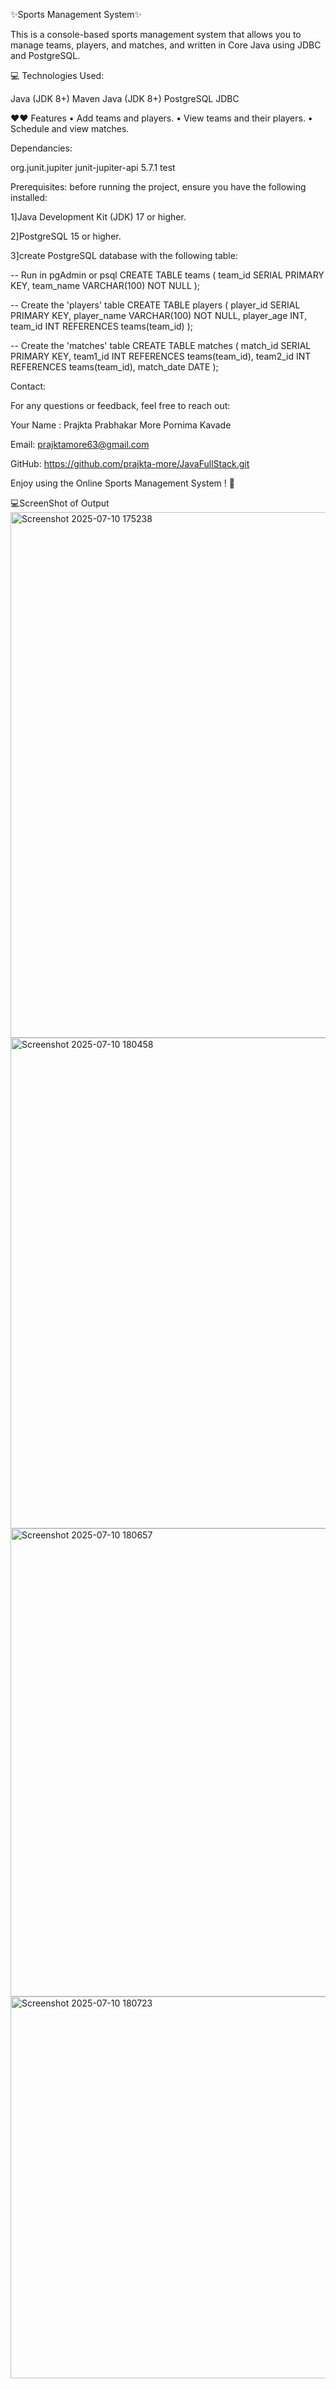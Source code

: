 ✨Sports Management System✨




This is a console-based sports management system that allows you to manage teams, players, and matches, and written in Core Java using JDBC and PostgreSQL.

💻 Technologies Used:

Java (JDK 8+)
Maven
Java (JDK 8+)
PostgreSQL
JDBC

❤️❤️ Features
•	Add teams and players.
•	View teams and their players.
•	Schedule and view matches.


Dependancies:

<dependency>
    <groupId>org.junit.jupiter</groupId>
    <artifactId>junit-jupiter-api</artifactId>
    <version>5.7.1</version>
    <scope>test</scope>
</dependency>

Prerequisites:
before running the project, ensure you have the following installed:

1]Java Development Kit (JDK) 17 or higher.

2]PostgreSQL 15 or higher.

3]create PostgreSQL database with the following table:

-- Run in pgAdmin or psql
CREATE TABLE teams (
    team_id SERIAL PRIMARY KEY,
    team_name VARCHAR(100) NOT NULL
);

-- Create the 'players' table
CREATE TABLE players (
    player_id SERIAL PRIMARY KEY,
    player_name VARCHAR(100) NOT NULL,
    player_age INT,
    team_id INT REFERENCES teams(team_id)
);

-- Create the 'matches' table
CREATE TABLE matches (
    match_id SERIAL PRIMARY KEY,
    team1_id INT REFERENCES teams(team_id),
    team2_id INT REFERENCES teams(team_id),
    match_date DATE
);

Contact:

For any questions or feedback, feel free to reach out:

Your Name : Prajkta Prabhakar More
            Pornima Kavade

Email: prajktamore63@gmail.com

GitHub: https://github.com/prajkta-more/JavaFullStack.git

Enjoy using the Online Sports Management System ! 🚀

💻ScreenShot of Output
<img width="950" height="841" alt="Screenshot 2025-07-10 175238" src="https://github.com/user-attachments/assets/56569ae1-3fd3-45c6-a16c-c153d6fb81b1" />
<img width="946" height="785" alt="Screenshot 2025-07-10 180458" src="https://github.com/user-attachments/assets/8b5e1c52-0a25-429d-a2ab-fc71671e601f" />
<img width="761" height="749" alt="Screenshot 2025-07-10 180657" src="https://github.com/user-attachments/assets/2bbf9453-8ec7-42a4-aefb-1ea46e4aef40" />
<img width="729" height="611" alt="Screenshot 2025-07-10 180723" src="https://github.com/user-attachments/assets/3d660523-68bf-4b1b-af56-9c45b55c88ba" />




